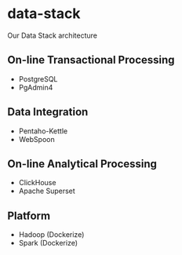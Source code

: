 # data-stack

Our Data Stack architecture

## On-line Transactional Processing

* PostgreSQL
* PgAdmin4

## Data Integration

* Pentaho-Kettle
* WebSpoon

## On-line Analytical Processing

* ClickHouse
* Apache Superset

## Platform

* Hadoop (Dockerize)
* Spark (Dockerize)

